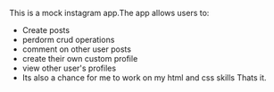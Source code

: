 This is a mock instagram app.The app allows users to:
- Create posts
- perdorm crud operations
- comment on other user posts
- create their own custom profile
- view other user's profiles
- Its also a chance for me to work on my html and css skills
  Thats it.
